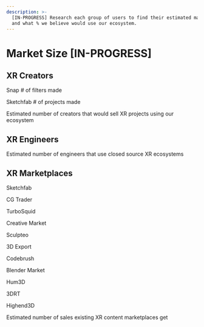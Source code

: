 ```yaml
---
description: >-
  [IN-PROGRESS] Research each group of users to find their estimated market size
  and what % we believe would use our ecosystem.
---
```


# Market Size \[IN-PROGRESS]

##

## XR Creators

Snap # of filters made

Sketchfab # of projects made

Estimated number of creators that would sell XR projects using our ecosystem

## XR Engineers

Estimated number of engineers that use closed source XR ecosystems

## XR Marketplaces

Sketchfab

CG Trader

TurboSquid

Creative Market

Sculpteo

3D Export

Codebrush

Blender Market

Hum3D

3DRT

Highend3D

Estimated number of sales existing XR content marketplaces get
